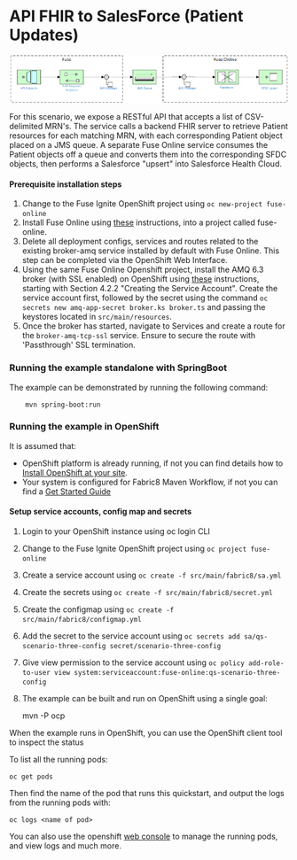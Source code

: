 # API FHIR to SalesForce (Patient Updates)

![](images/scenario-three.png "Scenario Three EIP Flow")

For this scenario, we expose a RESTful API that accepts a list of CSV-delimited MRN's.  The service calls a backend FHIR server to retrieve Patient resources for each matching MRN, with each corresponding Patient object placed on a JMS queue.  A separate Fuse Online service consumes the Patient objects off a queue and converts them into the corresponding SFDC objects, then performs a Salesforce "upsert" into Salesforce Health Cloud.

#### Prerequisite installation steps

1.  Change to the Fuse Ignite OpenShift project using `oc new-project fuse-online`
2. Install Fuse Online using [these](https://access.redhat.com/documentation/en-us/red_hat_fuse/7.0/html/integrating_applications_with_ignite/installing-on-ocp) instructions, into a project called fuse-online.
3. Delete all deployment configs, services and routes related to the existing broker-amq service installed by default with Fuse Online.  This step can be completed via the OpenShift Web Interface.
4.  Using the same Fuse Online Openshift project, install the AMQ 6.3 broker (with SSL enabled) on OpenShift using [these](https://access.redhat.com/documentation/en-us/red_hat_jboss_a-mq/6.3/html/red_hat_jboss_a-mq_for_openshift/get_started) instructions, starting with Section 4.2.2 "Creating the Service Account".  Create the service account first, followed by the secret using the command `oc secrets new amq-app-secret broker.ks broker.ts` and passing the keystores located in `src/main/resources`.
5. Once the broker has started, navigate to Services and create a route for the `broker-amq-tcp-ssl` service.  Ensure to secure the route with 'Passthrough' SSL termination.

### Running the example standalone with SpringBoot

The example can be demonstrated by running the following command:

```
    mvn spring-boot:run
```

### Running the example in OpenShift

It is assumed that:
- OpenShift platform is already running, if not you can find details how to [Install OpenShift at your site](https://docs.openshift.com/container-platform/3.9/install_config/index.html).
- Your system is configured for Fabric8 Maven Workflow, if not you can find a [Get Started Guide](https://access.redhat.com/documentation/en/red-hat-jboss-middleware-for-openshift/3/single/red-hat-jboss-fuse-integration-services-20-for-openshift/)

#### Setup service accounts, config map and secrets

1. Login to your OpenShift instance using oc login CLI
2. Change to the Fuse Ignite OpenShift project using `oc project fuse-online`
3. Create a service account using `oc create -f src/main/fabric8/sa.yml`
4. Create the secrets using `oc create -f src/main/fabric8/secret.yml`
5. Create the configmap using `oc create -f src/main/fabric8/configmap.yml`
6. Add the secret to the service account using `oc secrets add sa/qs-scenario-three-config secret/scenario-three-config`
7. Give view permission to the service account using `oc policy add-role-to-user view system:serviceaccount:fuse-online:qs-scenario-three-config`
8. The example can be built and run on OpenShift using a single goal:

    mvn -P ocp

When the example runs in OpenShift, you can use the OpenShift client tool to inspect the status

To list all the running pods:

    oc get pods

Then find the name of the pod that runs this quickstart, and output the logs from the running pods with:

    oc logs <name of pod>

You can also use the openshift [web console](https://docs.openshift.com/container-platform/3.3/getting_started/developers_console.html#developers-console-video) to manage the running pods, and view logs and much more.
